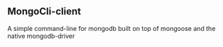 ## MongoCli-client
 A simple command-line for mongodb built on top of mongoose and the native mongodb-driver
